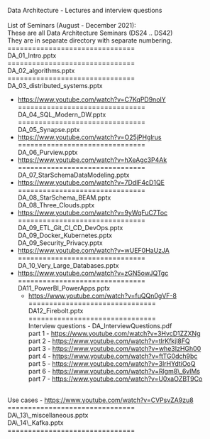 Data Architecture - Lectures and interview questions <br/>
</br>
List of Seminars (August - December 2021): <br/>
These are all Data Architecture Seminars (DS24 .. DS42)<br/>
They are in separate directory with separate numbering.
 <br/>
=============================== <br/>
DA\_01\_Intro.pptx <br/>
=============================== <br/>
DA\_02\_algorithms.pptx <br/>
=============================== <br/>
DA\_03\_distributed\_systems.pptx <br/>
 - <a href="https://www.youtube.com/watch?v=C7KqPD9nolY" 
 target="_blank"> https://www.youtube.com/watch?v=C7KqPD9nolY</a> <br/>
=============================== <br/>
DA\_04\_SQL\_Modern\_DW.pptx <br/>
=============================== <br/>
DA\_05\_Synapse.pptx <br/>
 - <a href="https://www.youtube.com/watch?v=O25jPHglrus" 
 target="_blank">https://www.youtube.com/watch?v=O25jPHglrus</a><br/>
=============================== <br/>
DA\_06\_Purview.pptx <br/>
  - https://www.youtube.com/watch?v=hXeAgc3P4Ak <br/>
=============================== <br/>
DA\_07\_StarSchemaDataModeling.pptx <br/>
   - <a href="https://www.youtube.com/watch?v=7DdlF4cD1QE" 
 target="_blank">https://www.youtube.com/watch?v=7DdlF4cD1QE</a><br/>
=============================== <br/>
DA\_08\_StarSchema\_BEAM.pptx <br/>
DA\_08\_Three\_Clouds.pptx <br/>
  - <a href="https://www.youtube.com/watch?v=9yWqFuC7Toc" 
 target="_blank">https://www.youtube.com/watch?v=9yWqFuC7Toc</a><br/>
=============================== <br/>
DA\_09\_ETL\_Git\_CI\_CD\_DevOps.pptx <br/>
DA\_09\_Docker\_Kubernetes.pptx <br/>
DA\_09\_Security\_Privacy.pptx <br/>
 - <a href="https://www.youtube.com/watch?v=wUEF0HaUzJA" 
 target="_blank">https://www.youtube.com/watch?v=wUEF0HaUzJA</a><br/>
=============================== <br/>
DA\_10\_Very\_Large\_Databases.pptx <br/>
 - <a href="https://www.youtube.com/watch?v=zGN5owJQTgc" 
 target="_blank">https://www.youtube.com/watch?v=zGN5owJQTgc</a><br/>
=============================== <br/>
DA11\_PowerBI\_PowerApps.pptx <br/>
   - <a href="https://www.youtube.com/watch?v=fuQQn0gVF-8" 
 target="_blank">https://www.youtube.com/watch?v=fuQQn0gVF-8</a><br/>
=============================== <br/>
DA12\_Firebolt.pptx <br/>
=============================== <br/>
Interview questions - DA\_InterviewQuestions.pdf <br/>
  part 1 - <a href="https://www.youtube.com/watch?v=3HvcD1ZZXNg" 
           target="_blank">https://www.youtube.com/watch?v=3HvcD1ZZXNg</a><br/>
  part 2 - <a href="https://www.youtube.com/watch?v=tlrKfkjl8FQ" 
           target="_blank">https://www.youtube.com/watch?v=tlrKfkjl8FQ</a><br/>
  part 3 - <a href="https://www.youtube.com/watch?v=whe3IzHGh00" 
           target="_blank">https://www.youtube.com/watch?v=whe3IzHGh00</a><br/>
  part 4 - <a href="https://www.youtube.com/watch?v=ftTG0dch9bc" 
           target="_blank">https://www.youtube.com/watch?v=ftTG0dch9bc</a><br/>
  part 5 - <a href="https://www.youtube.com/watch?v=3lrHYdtiOoQ" 
           target="_blank">https://www.youtube.com/watch?v=3lrHYdtiOoQ</a><br/>
  part 6 - <a href="https://www.youtube.com/watch?v=Rlgm8\_6vlMs" 
           target="_blank">https://www.youtube.com/watch?v=Rlgm8\_6vlMs</a><br/>
  part 7 - <a href="https://www.youtube.com/watch?v=U0xaOZBT9Co" 
           target="_blank">https://www.youtube.com/watch?v=U0xaOZBT9Co</a><br/>
<br>
Use cases - <a href="https://www.youtube.com/watch?v=CVPsvZA9zu8" 
 target="_blank">https://www.youtube.com/watch?v=CVPsvZA9zu8</a><br/>
=============================== <br/>
DA\_13\_miscellaneous.pptx <br/>
DA\_14\_Kafka.pptx <br/>
=============================== <br/>


